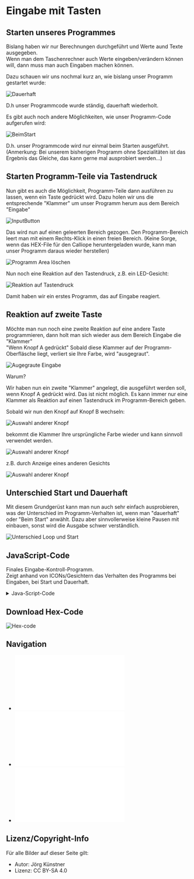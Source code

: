 # Eingabe mit Tasten 

## Starten unseres Programmes 

Bislang haben wir nur Berechnungen durchgeführt und Werte aund Texte ausgegeben.  
Wenn man dem Taschenrechner auch Werte eingeben/verändern können will, dann muss man auch Eingaben machen können.

Dazu schauen wir uns nochmal kurz an, wie bislang unser Programm gestartet wurde:


![Dauerhaft](pics/01_Dauerhaft.png)

D.h unser Programmcode wurde ständig, dauerhaft wiederholt.

Es gibt auch noch andere Möglichkeiten, wie unser Programm-Code aufgerufen wird:

 
![BeimStart](pics/02_BeimStart.png)

D.h. unser Programmcode wird nur einmal beim Starten ausgeführt.
(Anmerkung: Bei unserem bisherigen Programm ohne Spezialitäten ist das Ergebnis das Gleiche, das kann gerne mal ausprobiert werden...)


## Starten Programm-Teile via Tastendruck

Nun gibt es auch die Möglichkeit, Programm-Teile dann ausführen zu lassen, wenn ein Taste gedrückt wird.
Dazu holen wir uns die entsprechende "Klammer" um unser Programm herum aus dem Bereich "Eingabe"

![InputButton](pics/03_EingabeButton.png)

Das wird nun auf einen geleerten Bereich gezogen.
Den Programm-Bereich leert man mit einem Rechts-Klick in einen freien Bereich.
(Keine Sorge, wenn das HEX-File für den Calliope heruntergeladen wurde, kann man unser Programm daraus wieder herstellen)
 
![Programm Area löschen](pics/04_ProgrammAreaLoeschen.png)

Nun noch eine Reaktion auf den Tastendruck, z.B. ein LED-Gesicht:

![Reaktion auf Tastendruck](pics/05_TastenReaktion.png)

Damit haben wir ein erstes Programm, das auf Eingabe reagiert.


## Reaktion auf zweite Taste

Möchte man nun noch eine zweite Reaktion auf eine andere Taste programmieren, dann holt man sich wieder aus dem Bereich Eingabe die "Klammer"  
"Wenn Knopf A gedrückt"
Sobald diese Klammer auf der Programm-Oberfläsche liegt, verliert sie Ihre Farbe, wird "ausgegraut".  

![Augegraute Eingabe](pics/06_TastenReaktion_Doppelt.png)

Warum?  

Wir haben nun ein zweite "Klammer" angelegt, die ausgeführt werden soll, wenn Knopf A gedrückt wird.
Das ist nicht möglich. Es kann immer nur eine Klammer als Reaktion auf einen Tastendruck im Programm-Bereich geben.

Sobald wir nun den Knopf auf Knopf B wechseln:

![Auswahl anderer Knopf](pics/07_TastenReaktion_B_01.png)

bekommt die Klammer Ihre ursprüngliche Farbe wieder und kann sinnvoll verwendet werden.

![Auswahl anderer Knopf](pics/08_TastenReaktion_B_02.png)

z.B. durch Anzeige eines anderen Gesichts

![Auswahl anderer Knopf](pics/09_TastenReaktionBeide.png)


## Unterschied Start und Dauerhaft

Mit diesem Grundgerüst kann man nun auch sehr einfach ausprobieren, was der Unterschied im Programm-Verhalten ist, wenn man "dauerhaft" oder "Beim Start" anwählt.
Dazu aber sinnvollerweise kleine Pausen mit einbauen, sonst wird die Ausgabe schwer verständlich.


![Unterschied Loop und Start](pics/10_TastenReaktionBeideMitStart_und_Loop.png)


## JavaScript-Code

Finales Eingabe-Kontroll-Programm.  
Zeigt anhand von ICONs/Gesichtern das Verhalten des Programms bei Eingaben, bei Start und Dauerhaft.

<details>
 <summary>Java-Script-Code</summary>

```js
input.onButtonPressed(Button.A, () => {
    basic.showLeds(`
        . # . # .
        . . . . .
        . . . . .
        # . . . #
        . # # # .
        `)
    basic.pause(1000)
})
input.onButtonPressed(Button.B, () => {
    basic.showLeds(`
        . # . # .
        . . . . .
        . . . . .
        . # # # .
        # . . . #
        `)
    basic.pause(1000)
})
basic.showLeds(`
    . # # # .
    . # . # .
    . . . # .
    . . # . .
    . . # . .
    `)
basic.pause(1000)
basic.forever(() => {
    basic.showLeds(`
        . # . # .
        . . . . .
        . . . . .
        # # # # #
        . . . . .
        `)
    basic.pause(1000)
})
```
</details>

## Download Hex-Code

![Hex-code](mini-EingabeFinal.hex)


## Navigation


* ![Zurück](../01_07_Platzhalter/README.md)
* ![Hoch zur Übersicht](../README.md)  
* ![Weiter ](../01_09_Taschenrechner/README.md)




## Lizenz/Copyright-Info
Für alle Bilder auf dieser Seite gilt:

*  Autor: Jörg Künstner
* Lizenz: CC BY-SA 4.0
